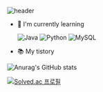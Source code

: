  ![header](https://capsule-render.vercel.app/api?type=waving&color=auto&height=300&section=header&text=seulgi9834&fontSize=50)

* 🌱 I'm currently learning 
 
  ![Java](https://img.shields.io/badge/Java-007396?style=flat-square&logo=Java&logoColor=white) ![Python](https://img.shields.io/badge/Python-3776AB?style=flat-square&logo=Python&logoColor=white) ![MySQL](https://img.shields.io/badge/MySQL-4479A1?style=flat-square&logo=MySQL&logoColor=white)
 
 * 📚 My tistory
 
 

 <!--
**seulgi9834/seulgi9834** is a ✨ _special_ ✨ repository because its `README.md` (this file) appears on your GitHub profile.

Here are some ideas to get you started:

### 🔭 I am a student
- 🌱 I’m currently learning ...
- 👯 I’m looking to collaborate on ...
- 🤔 I’m looking for help with ...
- 💬 Ask me about ...
- 📫 How to reach me: ...
- 😄 Pronouns: ...
- ⚡ Fun fact: ...
-->
![Anurag's GitHub stats](https://github-readme-stats.vercel.app/api?username=seulgi9834&&show_icons=true&theme=seulgi9834)

[![Solved.ac
프로필](http://mazassumnida.wtf/api/v2/generate_badge?boj=seulgi9834)](https://solved.ac/seulgi9834)
